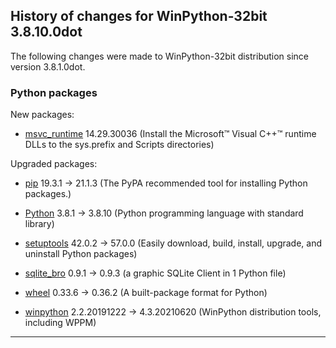 ﻿## History of changes for WinPython-32bit 3.8.10.0dot

The following changes were made to WinPython-32bit distribution since version 3.8.1.0dot.

### Python packages

New packages:

  * [msvc_runtime](https://pypi.org/project/msvc_runtime) 14.29.30036 (Install the Microsoft&#8482; Visual C++&#8482; runtime DLLs to the sys.prefix and Scripts directories)

Upgraded packages:

  * [pip](https://pypi.org/project/pip) 19.3.1 → 21.1.3 (The PyPA recommended tool for installing Python packages.)
  * [Python](http://www.python.org/) 3.8.1 → 3.8.10 (Python programming language with standard library)
  * [setuptools](https://pypi.org/project/setuptools) 42.0.2 → 57.0.0 (Easily download, build, install, upgrade, and uninstall Python packages)
  * [sqlite_bro](https://pypi.org/project/sqlite_bro) 0.9.1 → 0.9.3 (a graphic SQLite Client in 1 Python file)
  * [wheel](https://pypi.org/project/wheel) 0.33.6 → 0.36.2 (A built-package format for Python)
  * [winpython](http://winpython.github.io/) 2.2.20191222 → 4.3.20210620 (WinPython distribution tools, including WPPM)

* * *
